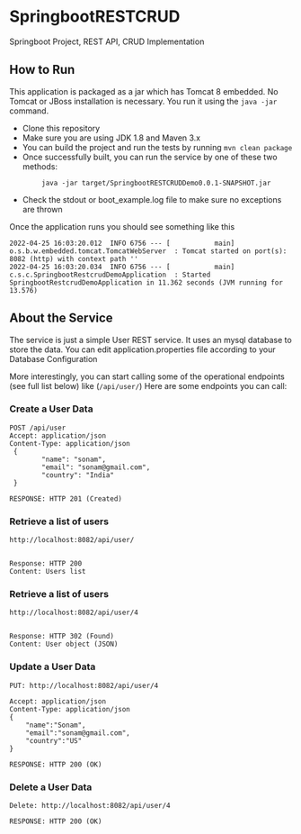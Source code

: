 # SpringbootRESTCRUD
Springboot Project, REST API, CRUD Implementation

## How to Run 

This application is packaged as a jar which has Tomcat 8 embedded. No Tomcat or JBoss installation is necessary. You run it using the ```java -jar``` command.

* Clone this repository 
* Make sure you are using JDK 1.8 and Maven 3.x
* You can build the project and run the tests by running ```mvn clean package```
* Once successfully built, you can run the service by one of these two methods:
```
        java -jar target/SpringbootRESTCRUDDemo0.0.1-SNAPSHOT.jar
```
* Check the stdout or boot_example.log file to make sure no exceptions are thrown

Once the application runs you should see something like this

```
2022-04-25 16:03:20.012  INFO 6756 --- [           main] o.s.b.w.embedded.tomcat.TomcatWebServer  : Tomcat started on port(s): 8082 (http) with context path ''
2022-04-25 16:03:20.034  INFO 6756 --- [           main] c.s.c.SpringbootRestcrudDemoApplication  : Started SpringbootRestcrudDemoApplication in 11.362 seconds (JVM running for 13.576)
```

## About the Service

The service is just a simple User REST service. It uses an mysql database to store the data. You can edit application.properties file according to your Database Configuration

More interestingly, you can start calling some of the operational endpoints (see full list below) like (```/api/user/```)
Here are some endpoints you can call:

### Create a User Data

```
POST /api/user
Accept: application/json
Content-Type: application/json
 {
        "name": "sonam",
        "email": "sonam@gmail.com",
        "country": "India"
 }
 
RESPONSE: HTTP 201 (Created)
```

### Retrieve a list of users

```
http://localhost:8082/api/user/


Response: HTTP 200
Content: Users list 
```

### Retrieve a list of users

```
http://localhost:8082/api/user/4


Response: HTTP 302 (Found)
Content: User object (JSON) 
```

### Update a User Data

```
PUT: http://localhost:8082/api/user/4

Accept: application/json
Content-Type: application/json
{
    "name":"Sonam",
    "email":"sonam@gmail.com",
    "country":"US"
}

RESPONSE: HTTP 200 (OK)
```

### Delete a User Data

```
Delete: http://localhost:8082/api/user/4

RESPONSE: HTTP 200 (OK)
```
